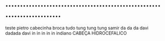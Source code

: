 # ........................................................................


teste pietro
cabecinha broca tudo
tung tung tung samir
da da da davi dadada davi
in in in in in indiano
CABEÇA HIDROCEFALICO
